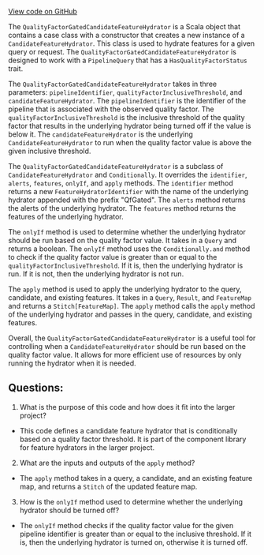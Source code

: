 [View code on GitHub](https://github.com/misbahsy/the-algorithm/product-mixer/component-library/src/main/scala/com/twitter/product_mixer/component_library/feature_hydrator/candidate/qualityfactor_gated/QualityFactorGatedCandidateFeatureHydrator.scala)

The `QualityFactorGatedCandidateFeatureHydrator` is a Scala object that contains a case class with a constructor that creates a new instance of a `CandidateFeatureHydrator`. This class is used to hydrate features for a given query or request. The `QualityFactorGatedCandidateFeatureHydrator` is designed to work with a `PipelineQuery` that has a `HasQualityFactorStatus` trait. 

The `QualityFactorGatedCandidateFeatureHydrator` takes in three parameters: `pipelineIdentifier`, `qualityFactorInclusiveThreshold`, and `candidateFeatureHydrator`. The `pipelineIdentifier` is the identifier of the pipeline that is associated with the observed quality factor. The `qualityFactorInclusiveThreshold` is the inclusive threshold of the quality factor that results in the underlying hydrator being turned off if the value is below it. The `candidateFeatureHydrator` is the underlying `CandidateFeatureHydrator` to run when the quality factor value is above the given inclusive threshold.

The `QualityFactorGatedCandidateFeatureHydrator` is a subclass of `CandidateFeatureHydrator` and `Conditionally`. It overrides the `identifier`, `alerts`, `features`, `onlyIf`, and `apply` methods. The `identifier` method returns a new `FeatureHydratorIdentifier` with the name of the underlying hydrator appended with the prefix "QfGated". The `alerts` method returns the alerts of the underlying hydrator. The `features` method returns the features of the underlying hydrator. 

The `onlyIf` method is used to determine whether the underlying hydrator should be run based on the quality factor value. It takes in a `Query` and returns a boolean. The `onlyIf` method uses the `Conditionally.and` method to check if the quality factor value is greater than or equal to the `qualityFactorInclusiveThreshold`. If it is, then the underlying hydrator is run. If it is not, then the underlying hydrator is not run.

The `apply` method is used to apply the underlying hydrator to the query, candidate, and existing features. It takes in a `Query`, `Result`, and `FeatureMap` and returns a `Stitch[FeatureMap]`. The `apply` method calls the `apply` method of the underlying hydrator and passes in the query, candidate, and existing features.

Overall, the `QualityFactorGatedCandidateFeatureHydrator` is a useful tool for controlling when a `CandidateFeatureHydrator` should be run based on the quality factor value. It allows for more efficient use of resources by only running the hydrator when it is needed.
## Questions: 
 1. What is the purpose of this code and how does it fit into the larger project?
- This code defines a candidate feature hydrator that is conditionally based on a quality factor threshold. It is part of the component library for feature hydrators in the larger project.

2. What are the inputs and outputs of the `apply` method?
- The `apply` method takes in a query, a candidate, and an existing feature map, and returns a `Stitch` of the updated feature map.

3. How is the `onlyIf` method used to determine whether the underlying hydrator should be turned off?
- The `onlyIf` method checks if the quality factor value for the given pipeline identifier is greater than or equal to the inclusive threshold. If it is, then the underlying hydrator is turned on, otherwise it is turned off.